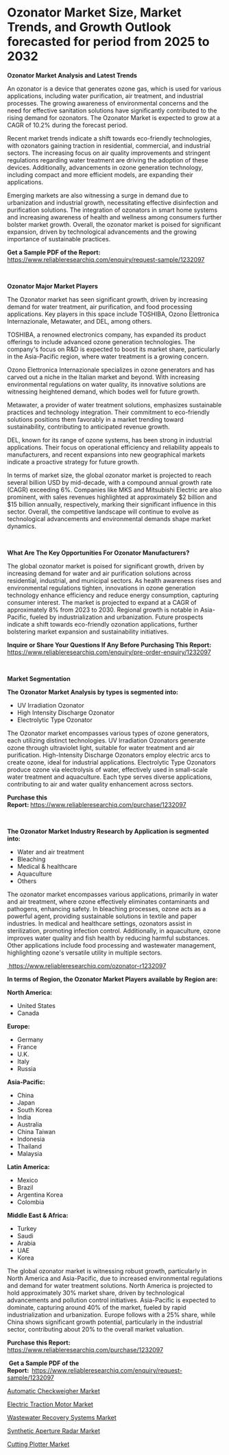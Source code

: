 <p><h1>Ozonator Market Size, Market Trends, and Growth Outlook forecasted for period from 2025 to 2032</h1></p><p><strong>Ozonator Market Analysis and Latest Trends</strong></p>
<p><p>An ozonator is a device that generates ozone gas, which is used for various applications, including water purification, air treatment, and industrial processes. The growing awareness of environmental concerns and the need for effective sanitation solutions have significantly contributed to the rising demand for ozonators. The Ozonator Market is expected to grow at a CAGR of 10.2% during the forecast period. </p><p>Recent market trends indicate a shift towards eco-friendly technologies, with ozonators gaining traction in residential, commercial, and industrial sectors. The increasing focus on air quality improvements and stringent regulations regarding water treatment are driving the adoption of these devices. Additionally, advancements in ozone generation technology, including compact and more efficient models, are expanding their applications. </p><p>Emerging markets are also witnessing a surge in demand due to urbanization and industrial growth, necessitating effective disinfection and purification solutions. The integration of ozonators in smart home systems and increasing awareness of health and wellness among consumers further bolster market growth. Overall, the ozonator market is poised for significant expansion, driven by technological advancements and the growing importance of sustainable practices.</p></p>
<p><strong>Get a Sample PDF of the Report:&nbsp;</strong> <a href="https://www.reliableresearchiq.com/enquiry/request-sample/1232097?utm_campaign=1123&utm_medium=2&utm_source=Github&utm_content=ia&utm_term=21022025&utm_id=ozonator">https://www.reliableresearchiq.com/enquiry/request-sample/1232097</a></p>
<p>&nbsp;</p>
<p><strong>Ozonator Major Market Players</strong></p>
<p><p>The Ozonator market has seen significant growth, driven by increasing demand for water treatment, air purification, and food processing applications. Key players in this space include TOSHIBA, Ozono Elettronica Internazionale, Metawater, and DEL, among others.</p><p>TOSHIBA, a renowned electronics company, has expanded its product offerings to include advanced ozone generation technologies. The company's focus on R&D is expected to boost its market share, particularly in the Asia-Pacific region, where water treatment is a growing concern.</p><p>Ozono Elettronica Internazionale specializes in ozone generators and has carved out a niche in the Italian market and beyond. With increasing environmental regulations on water quality, its innovative solutions are witnessing heightened demand, which bodes well for future growth.</p><p>Metawater, a provider of water treatment solutions, emphasizes sustainable practices and technology integration. Their commitment to eco-friendly solutions positions them favorably in a market trending toward sustainability, contributing to anticipated revenue growth.</p><p>DEL, known for its range of ozone systems, has been strong in industrial applications. Their focus on operational efficiency and reliability appeals to manufacturers, and recent expansions into new geographical markets indicate a proactive strategy for future growth.</p><p>In terms of market size, the global ozonator market is projected to reach several billion USD by mid-decade, with a compound annual growth rate (CAGR) exceeding 6%. Companies like MKS and Mitsubishi Electric are also prominent, with sales revenues highlighted at approximately $2 billion and $15 billion annually, respectively, marking their significant influence in this sector. Overall, the competitive landscape will continue to evolve as technological advancements and environmental demands shape market dynamics.</p></p>
<p>&nbsp;</p>
<p><strong>What Are The Key Opportunities For Ozonator Manufacturers?</strong></p>
<p><p>The global ozonator market is poised for significant growth, driven by increasing demand for water and air purification solutions across residential, industrial, and municipal sectors. As health awareness rises and environmental regulations tighten, innovations in ozone generation technology enhance efficiency and reduce energy consumption, capturing consumer interest. The market is projected to expand at a CAGR of approximately 8% from 2023 to 2030. Regional growth is notable in Asia-Pacific, fueled by industrialization and urbanization. Future prospects indicate a shift towards eco-friendly ozonation applications, further bolstering market expansion and sustainability initiatives.</p></p>
<p><strong>Inquire or Share Your Questions If Any Before Purchasing This Report:</strong> <a href="https://www.reliableresearchiq.com/enquiry/pre-order-enquiry/1232097?utm_campaign=1123&utm_medium=2&utm_source=Github&utm_content=ia&utm_term=21022025&utm_id=ozonator">https://www.reliableresearchiq.com/enquiry/pre-order-enquiry/1232097</a></p>
<p>&nbsp;</p>
<p><strong>Market Segmentation</strong></p>
<p><strong>The Ozonator Market Analysis by types is segmented into:</strong></p>
<p><ul><li>UV Irradiation Ozonator</li><li>High Intensity Discharge Ozonator</li><li>Electrolytic Type Ozonator</li></ul></p>
<p><p>The Ozonator market encompasses various types of ozone generators, each utilizing distinct technologies. UV Irradiation Ozonators generate ozone through ultraviolet light, suitable for water treatment and air purification. High-Intensity Discharge Ozonators employ electric arcs to create ozone, ideal for industrial applications. Electrolytic Type Ozonators produce ozone via electrolysis of water, effectively used in small-scale water treatment and aquaculture. Each type serves diverse applications, contributing to air and water quality enhancement across sectors.</p></p>
<p><strong>Purchase this Report:&nbsp;</strong><a href="https://www.reliableresearchiq.com/purchase/1232097?utm_campaign=1123&utm_medium=2&utm_source=Github&utm_content=ia&utm_term=21022025&utm_id=ozonator">https://www.reliableresearchiq.com/purchase/1232097</a></p>
<p>&nbsp;</p>
<p><strong>The Ozonator Market Industry Research by Application is segmented into:</strong></p>
<p><ul><li>Water and air treatment</li><li>Bleaching</li><li>Medical & healthcare</li><li>Aquaculture</li><li>Others</li></ul></p>
<p><p>The ozonator market encompasses various applications, primarily in water and air treatment, where ozone effectively eliminates contaminants and pathogens, enhancing safety. In bleaching processes, ozone acts as a powerful agent, providing sustainable solutions in textile and paper industries. In medical and healthcare settings, ozonators assist in sterilization, promoting infection control. Additionally, in aquaculture, ozone improves water quality and fish health by reducing harmful substances. Other applications include food processing and wastewater management, highlighting ozone's versatile utility in multiple sectors.</p></p>
<p><a href="https://www.reliableresearchiq.com/ozonator-r1232097?utm_campaign=1123&utm_medium=2&utm_source=Github&utm_content=ia&utm_term=21022025&utm_id=ozonator">&nbsp;https://www.reliableresearchiq.com/ozonator-r1232097</a></p>
<p><strong>In terms of Region, the Ozonator Market Players available by Region are:</strong></p>
<p>
    <p> <strong> North America: </strong>
        <ul>
            <li>United States</li>
            <li>Canada</li>
        </ul>
        </p> 
    <p> <strong> Europe: </strong>
        <ul>
            <li>Germany</li>
            <li>France</li>
            <li>U.K.</li>
            <li>Italy</li>
            <li>Russia</li>
        </ul>
        </p> 
    <p> <strong> Asia-Pacific: </strong>
        <ul>
            <li>China</li>
            <li>Japan</li>
            <li>South Korea</li>
            <li>India</li>
            <li>Australia</li>
            <li>China Taiwan</li>
            <li>Indonesia</li>
            <li>Thailand</li>
            <li>Malaysia</li>
        </ul>
        </p> 
    <p> <strong> Latin America: </strong>
        <ul>
            <li>Mexico</li>
            <li>Brazil</li>
            <li>Argentina Korea</li>
            <li>Colombia</li>
        </ul>
        </p> 
    <p> <strong> Middle East & Africa: </strong>
        <ul>
            <li>Turkey</li>
            <li>Saudi</li>
            <li>Arabia</li>
            <li>UAE</li>
            <li>Korea</li>
        </ul>
    </p>
    </p>
<p><p>The global ozonator market is witnessing robust growth, particularly in North America and Asia-Pacific, due to increased environmental regulations and demand for water treatment solutions. North America is projected to hold approximately 30% market share, driven by technological advancements and pollution control initiatives. Asia-Pacific is expected to dominate, capturing around 40% of the market, fueled by rapid industrialization and urbanization. Europe follows with a 25% share, while China shows significant growth potential, particularly in the industrial sector, contributing about 20% to the overall market valuation.</p></p>
<p><strong>Purchase this Report: </strong><a href="https://www.reliableresearchiq.com/purchase/1232097?utm_campaign=1123&utm_medium=2&utm_source=Github&utm_content=ia&utm_term=21022025&utm_id=ozonator">https://www.reliableresearchiq.com/purchase/1232097</a></p>
<p>&nbsp;<strong>Get a Sample PDF of the Report:&nbsp;&nbsp;</strong><a href="https://www.reliableresearchiq.com/enquiry/request-sample/1232097?utm_campaign=1123&utm_medium=2&utm_source=Github&utm_content=ia&utm_term=21022025&utm_id=ozonator">https://www.reliableresearchiq.com/enquiry/request-sample/1232097</a></p>
<p><strong></strong></p>
<p><p><a href="https://github.com/awtryooleycp/Market-Research-Report-List-1/blob/main/automatic-checkweigher-market.md?utm_campaign=1123&utm_medium=2&utm_source=Github&utm_content=ia&utm_term=21022025&utm_id=ozonator">Automatic Checkweigher Market</a></p><p><a href="https://github.com/iousefzuzic/Market-Research-Report-List-1/blob/main/electric-traction-motor-market.md?utm_campaign=1123&utm_medium=2&utm_source=Github&utm_content=ia&utm_term=21022025&utm_id=ozonator">Electric Traction Motor Market</a></p><p><a href="https://github.com/kalsirollija/Market-Research-Report-List-1/blob/main/wastewater-recovery-systems-market.md?utm_campaign=1123&utm_medium=2&utm_source=Github&utm_content=ia&utm_term=21022025&utm_id=ozonator">Wastewater Recovery Systems Market</a></p><p><a href="https://github.com/shamyzinniwl/Market-Research-Report-List-1/blob/main/synthetic-aperture-radar-market.md?utm_campaign=1123&utm_medium=2&utm_source=Github&utm_content=ia&utm_term=21022025&utm_id=ozonator">Synthetic Aperture Radar Market</a></p><p><a href="https://github.com/kenecezuena8/Market-Research-Report-List-1/blob/main/cutting-plotter-market.md?utm_campaign=1123&utm_medium=2&utm_source=Github&utm_content=ia&utm_term=21022025&utm_id=ozonator">Cutting Plotter Market</a></p></p>